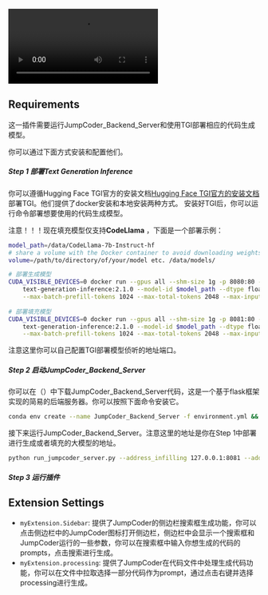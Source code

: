 <video src="./assets/sample.mp4"></video>

## Requirements

这一插件需要运行JumpCoder_Backend_Server和使用TGI部署相应的代码生成模型。

你可以通过下面方式安装和配置他们。

##### Step 1 部署Text Generation Inference

你可以遵循Hugging Face TGI官方的安装文档[Hugging Face TGI官方的安装文档](https://github.com/huggingface/text-generation-inference/blob/main/README.md)部署TGI。他们提供了docker安装和本地安装两种方式。
安装好TGI后，你可以运行命令部署想要使用的代码生成模型。

注意！！！现在填充模型仅支持**CodeLlama** ，下面是一个部署示例：

```bash
model_path=/data/CodeLlama-7b-Instruct-hf
# share a volume with the Docker container to avoid downloading weights every run
volume=/path/to/directory/of/your/model etc. /data/models/

# 部署生成模型
CUDA_VISIBLE_DEVICES=0 docker run --gpus all --shm-size 1g -p 8080:80 -v $volume:/data \
    text-generation-inference:2.1.0 --model-id $model_path --dtype float16 --num-shard 1 --max-batch-total-tokens 2048 \
    --max-batch-prefill-tokens 1024 --max-total-tokens 2048 --max-input-tokens 1024 --cuda-memory-fraction 0.4
    
# 部署填充模型
CUDA_VISIBLE_DEVICES=0 docker run --gpus all --shm-size 1g -p 8081:80 -v $volume:/data \
    text-generation-inference:2.1.0 --model-id $model_path --dtype float16 --num-shard 1 --max-batch-total-tokens 2048 \
    --max-batch-prefill-tokens 1024 --max-total-tokens 2048 --max-input-tokens 1024 --cuda-memory-fraction 0.4
```

注意这里你可以自己配置TGI部署模型侦听的地址端口。

##### Step 2 启动JumpCoder_Backend_Server

你可以在（）中下载JumpCoder_Backend_Server代码，这是一个基于flask框架实现的简易的后端服务器。你可以按照下面命令安装它。

```bash
conda env create --name JumpCoder_Backend_Server -f environment.yml && conda activate JumpCoder_Backend_Server
```

接下来运行JumpCoder_Backend_Server。注意这里的地址是你在Step 1中部署进行生成或者填充的大模型的地址。

```bash
python run_jumpcoder_server.py --address_infilling 127.0.0.1:8081 --address_generation 127.0.0.1:8080
```

##### Step 3 运行插件



## Extension Settings

* `myExtension.Sidebar`: 提供了JumpCoder的侧边栏搜索框生成功能，你可以点击侧边栏中的JumpCoder图标打开侧边栏，侧边栏中会显示一个搜索框和JumpCoder运行的一些参数，你可以在搜索框中输入你想生成的代码的prompts，点击搜索进行生成。
* `myExtension.processing`: 提供了JumpCoder在代码文件中处理生成代码功能，你可以在文件中拉取选择一部分代码作为prompt，通过点击右键并选择processing进行生成。
